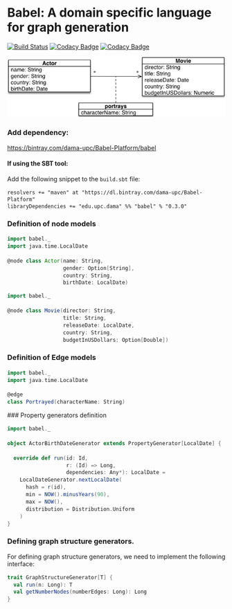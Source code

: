 # Babel: A domain specific language for graph generation
[![Build Status](https://travis-ci.org/DAMA-UPC/Babel.svg?branch=master)](https://travis-ci.org/DAMA-UPC/Babel) [![Codacy Badge](https://api.codacy.com/project/badge/Grade/438d92393c7e4b0e897fc37dcf788a75)](https://www.codacy.com/app/DAMA-UPC/Babel?utm_source=github.com&amp;utm_medium=referral&amp;utm_content=DAMA-UPC/Babel&amp;utm_campaign=Badge_Grade) [![Codacy Badge](https://api.codacy.com/project/badge/Coverage/438d92393c7e4b0e897fc37dcf788a75)](https://www.codacy.com/app/DAMA-UPC/Babel?utm_source=github.com&utm_medium=referral&utm_content=DAMA-UPC/Babel&utm_campaign=Badge_Coverage)

![running-example](docs/running-example.png)


### Add dependency:

https://bintray.com/dama-upc/Babel-Platform/babel

#### If using the SBT tool:

Add the following snippet to the `build.sbt` file:

```sbtshell
resolvers += "maven" at "https://dl.bintray.com/dama-upc/Babel-Platform"
libraryDependencies += "edu.upc.dama" %% "babel" % "0.3.0"
```

### Definition of node models

```scala
import babel._
import java.time.LocalDate

@node class Actor(name: String,
                  gender: Option[String],
                  country: String,
                  birthDate: LocalDate)
```


```scala
import babel._

@node class Movie(director: String,
                  title: String,
                  releaseDate: LocalDate,
                  country: String,
                  budgetInUSDollars: Option[Double])
```

### Definition of Edge models

```scala
import babel._
import java.time.LocalDate

@edge
class Portrayed(characterName: String)
```

### Property generators definition

```scala
import babel._

object ActorBirthDateGenerator extends PropertyGenerator[LocalDate] {

  override def run(id: Id,
                   r: (Id) => Long,
                   dependencies: Any*): LocalDate =
    LocalDateGenerator.nextLocalDate(
      hash = r(id),
      min = NOW().minusYears(90),
      max = NOW(),
      distribution = Distribution.Uniform
    )
}
```

### Defining graph structure generators.

For defining graph structure generators, we need to implement
the following interface:

```scala
trait GraphStructureGenerator[T] {
  val run(n: Long): T
  val getNumberNodes(numberEdges: Long): Long
}
```

